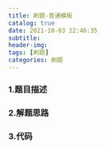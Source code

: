 ```yaml
---
title: 刷题-普通模板
catalog: true
date: 2021-10-03 22:46:35
subtitle:
header-img:
tags: [刷题]
categories: 刷题
---
```


### 1.题目描述


### 2.解题思路


### 3.代码
```cpp

```
